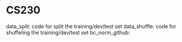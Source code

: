 # CS230
data_split:  code for split the training/dev/test set
data_shuffle: code for shuffeling the training/dev/test set
bc_norm_github: 
